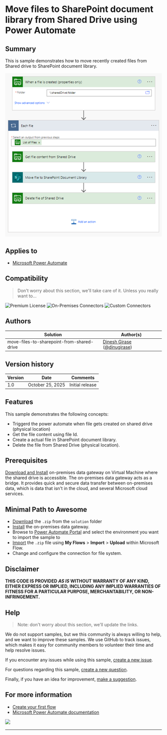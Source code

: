 # Move files to SharePoint document library from Shared Drive using Power Automate

## Summary

This is sample demonstrates how to move recently created files from Shared drive to SharePoint document library.

![picture of the sample](assets/flow-overview.png)

## Applies to

* [Microsoft Power Automate](https://docs.microsoft.com/power-automate/)

## Compatibility

> Don't worry about this section, we'll take care of it. Unless you really want to...

![Premium License](https://img.shields.io/badge/Premium%20License-Not%20Required-green.svg "Premium license not required")
![On-Premises Connectors](https://img.shields.io/badge/On--Premises%20Connectors-No-green.svg "Does not use on-premise connectors")
![Custom Connectors](https://img.shields.io/badge/Custom%20Connectors-Not%20Required-green.svg "Does not use custom connectors")

## Authors

Solution|Author(s)
--------|---------
move-files-to-sharepoint-from-shared-drive | [Dinesh Girase](https://github.com/dgirase) ([@dinugirase](https://twitter.com/dinugirase))

## Version history

Version|Date|Comments
-------|----|--------
1.0|October 25, 2025|Initial release

## Features

This sample demonstrates the following concepts:

* Triggerd the power automate when file gets created on shared drive (physical location)
* Get the file content using file Id.
* Create a actual file in SharePoint document library.
* Delete the file from Shared Drive (physical location).

## Prerequisites

[Download and Install](https://learn.microsoft.com/en-us/data-integration/gateway/service-gateway-install) on-premises data gateway on Virtual Machine where the shared drive is accessible. The on-premises data gateway acts as a bridge. It provides quick and secure data transfer between on-premises data, which is data that isn't in the cloud, and several Microsoft cloud services.

## Minimal Path to Awesome

* [Download](solution/movefiletosharepointfromshareddrive.zip) the `.zip` from the `solution` folder
* [Install](https://learn.microsoft.com/en-us/data-integration/gateway/service-gateway-install) the on-premises data gateway.
* Browse to [Power Automate Portal](https://make.powerautomate.com) and select the environment you want to import the sample to
* [Import](https://flow.microsoft.com/en-us/blog/import-export-bap-packages/) the `.zip` file using **My Flows** > **Import** > **Upload** within Microsoft Flow.
* Change and configure the connection for file system.

## Disclaimer

**THIS CODE IS PROVIDED *AS IS* WITHOUT WARRANTY OF ANY KIND, EITHER EXPRESS OR IMPLIED, INCLUDING ANY IMPLIED WARRANTIES OF FITNESS FOR A PARTICULAR PURPOSE, MERCHANTABILITY, OR NON-INFRINGEMENT.**

## Help

> Note: don't worry about this section, we'll update the links.

We do not support samples, but we this community is always willing to help, and we want to improve these samples. We use GitHub to track issues, which makes it easy for  community members to volunteer their time and help resolve issues.

If you encounter any issues while using this sample, [create a new issue](https://github.com/pnp/powerautomate-samples/issues/new?assignees=&labels=Needs%3A+Triage+%3Amag%3A%2Ctype%3Abug-suspected&template=bug-report.yml&sample=YOURSAMPLENAME&authors=@YOURGITHUBUSERNAME&title=YOURSAMPLENAME%20-%20).

For questions regarding this sample, [create a new question](https://github.com/pnp/powerautomate-samples/issues/new?assignees=&labels=Needs%3A+Triage+%3Amag%3A%2Ctype%3Abug-suspected&template=question.yml&sample=YOURSAMPLENAME&authors=@YOURGITHUBUSERNAME&title=YOURSAMPLENAME%20-%20).

Finally, if you have an idea for improvement, [make a suggestion](https://github.com/pnp/powerautomate-samples/issues/new?assignees=&labels=Needs%3A+Triage+%3Amag%3A%2Ctype%3Abug-suspected&template=suggestion.yml&sample=YOURSAMPLENAME&authors=@YOURGITHUBUSERNAME&title=YOURSAMPLENAME%20-%20).

## For more information

- [Create your first flow](https://docs.microsoft.com/en-us/power-automate/getting-started#create-your-first-flow)
- [Microsoft Power Automate documentation](https://docs.microsoft.com/en-us/power-automate/)


<img src="https://telemetry.sharepointpnp.com/powerautomate-samples/samples/readme-template" />

---
